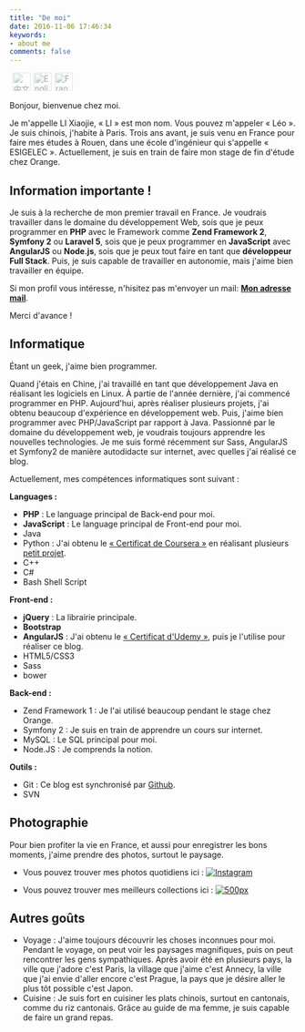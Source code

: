 ```yaml
---
title: "De moi"
date: 2016-11-06 17:46:34
keywords:
- about me
comments: false
---
```


<ul id="languageSwitchBar" onmouseout="focusOnSelectedLanguage()" style="display: flex;list-style-type: none;padding: 0;margin: 0;"> <li class="" onmouseover="focusOnMouseOverIcon(this)" style="padding-left: 5px;margin-left: 0;"> <a href="/about-cn" title="中文"><img src="http://res.cloudinary.com/dvlfojetn/image/upload/v1479601274/xiaojieli.com/lang_cn.png" alt="中文" style="width: 32px;height: 32px;opacity: 0.4;"></a> </li><li class="" onmouseover="focusOnMouseOverIcon(this)" style="padding-left: 5px;"> <a href="/about-en" title="English"><img src="http://res.cloudinary.com/dvlfojetn/image/upload/v1479601274/xiaojieli.com/lang_en.png" alt="English" style="width: 32px;height: 32px;opacity: 0.4;"></a> </li><li class="language-selected" onmouseover="focusOnMouseOverIcon(this)" style="padding-left: 5px;"> <a href="/about-fr" title="Français"><img src="http://res.cloudinary.com/dvlfojetn/image/upload/v1479601274/xiaojieli.com/lang_fr.png" alt="Français" style="width: 32px;height: 32px;opacity: 0.4;"></a> </li></ul>

Bonjour, bienvenue chez moi. 

Je m'appelle LI Xiaojie, « LI » est mon nom. Vous pouvez m'appeler « Léo ». Je suis chinois, j'habite à Paris. Trois ans avant, je suis venu en France pour faire mes études à Rouen, dans une école d'ingénieur qui s'appelle « ESIGELEC ». Actuellement, je suis en train de faire mon stage de fin d'étude chez Orange.

## Information importante !

Je suis à la recherche de mon premier travail en France. Je voudrais travailler dans le domaine du développement Web, sois que je peux programmer en **PHP** avec le Framework comme **Zend Framework 2**, **Symfony 2** ou **Laravel 5**, sois que je peux programmer en **JavaScript** avec **AngularJS** ou **Node.js**, sois que je peux tout faire en tant que **développeur Full Stack**. Puis, je suis capable de travailler en autonomie, mais j'aime bien travailler en équipe.

Si mon profil vous intéresse, n'hisitez pas m'envoyer un mail: **[Mon adresse mail](mailto:ajie.lee@gmail.com)**. 

Merci d'avance !


## Informatique
Étant un geek, j'aime bien programmer. 

Quand j'étais en Chine, j'ai travaillé en tant que développement Java en réalisant les logiciels en Linux. À partie de l'année dernière, j'ai commencé programmer en PHP. Aujourd'hui, après réaliser plusieurs projets, j'ai obtenu beaucoup d'expérience en développement web. Puis, j'aime bien programmer avec PHP/JavaScript par rapport à Java. Passionné par le domaine du développement web, je voudrais toujours apprendre les nouvelles technologies. Je me suis formé récemment sur Sass,  AngularJS et Symfony2 de manière autodidacte sur internet, avec quelles j'ai réalisé ce blog.

Actuellement, mes compétences informatiques sont suivant : 

**Languages :**

* **PHP** : Le language principal de Back-end pour moi.
* **JavaScript** : Le language principal de Front-end pour moi.
* Java
* Python : J'ai obtenu le [« Certificat de Coursera »](https://www.coursera.org/signature/certificate/XYDHNEKGEE) en réalisant plusieurs [petit projet](https://github.com/ajielee/mini-projects-while-learning-python).
* C++
* C#
* Bash Shell Script

**Front-end :**

* **jQuery** : La librairie principale.
* **Bootstrap**
* **AngularJS** : J'ai obtenu le [« Certificat d'Udemy »](https://www.udemy.com/certificate/UC-0T9BTHAF/), puis je l'utilise pour réaliser ce blog.
* HTML5/CSS3	
* Sass
* bower 

**Back-end :**

* Zend Framework 1 : Je l'ai utilisé beaucoup pendant le stage chez Orange.
* Symfony 2 : Je suis en train de apprendre un cours sur internet.
* MySQL : Le SQL principal pour moi.
* Node.JS : Je comprends la notion.

**Outils :**

* Git : Ce blog est synchronisé par [Github](https://github.com/ajielee/AJBlogDesign).
* SVN

## Photographie

Pour bien profiter la vie en France, et aussi pour enregistrer les bons moments, j'aime prendre des photos, surtout le paysage.

* Vous pouvez trouver mes photos quotidiens ici : [![Instagram](http://www.umbrelify.com/images/icons/lg/instagram.png)](https://instagram.com/leo_li/)

* Vous pouvez trouver mes meilleurs collections ici : [![500px](http://i.imgur.com/FsLr11p.png)](https://500px.com/XiaojieLI)

## Autres goûts

* Voyage : J'aime toujours découvrir les choses inconnues pour moi. Pendant le voyage, on peut voir les paysages magnifiques, puis on peut rencontrer les gens sympathiques. Après avoir été en plusieurs pays, la ville que j'adore c'est Paris, la village que j'aime c'est Annecy, la ville que j'ai envie d'aller encore c'est Prague, la pays que je désire aller le plus tôt possible c'est Japon.
* Cuisine : Je suis fort en cuisiner les plats chinois, surtout en cantonais, comme du riz cantonais. Grâce au guide de ma femme, je suis capable de faire un grand repas.

<script>
focusOnSelectedLanguage()
function blurIcons() {
  var languages = document.querySelectorAll("#languageSwitchBar > li")
  languages.forEach(function(element) {
    element.querySelector("a > img").style.opacity = "0.4"
  })
}
function focusOnMouseOverIcon(element) {
  blurIcons();
  element.querySelector("a > img").style.opacity = "1"
}
function focusOnSelectedLanguage() {
  blurIcons()
  var languageSelected = document.querySelector("#languageSwitchBar > .language-selected")
 languageSelected.querySelector("a > img").style.opacity = "1"
}
</script>

